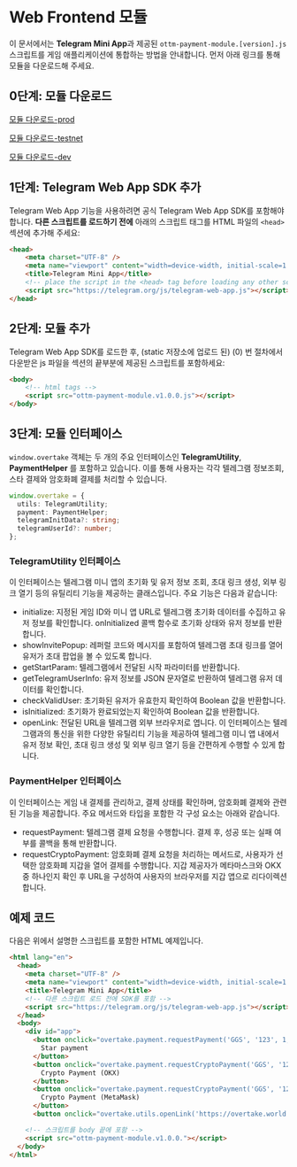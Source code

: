 # Web Frontend 모듈

이 문서에서는 **Telegram Mini App**과 제공된 `ottm-payment-module.[version].js` 스크립트를 게임 애플리케이션에 통합하는 방법을 안내합니다.
먼저 아래 링크를 통해 모듈을 다운로드해 주세요.

## 0단계: 모듈 다운로드
[모듈 다운로드-prod](https://static.overtake.world/excluded-sync/modules/ottm-payment-module.prod.v2.0.0.js)

[모듈 다운로드-testnet](https://static.overtake-test.world/excluded-sync/modules/ottm-payment-module.test.v2.0.0.js)

[모듈 다운로드-dev](https://static.ottm-dev.co/excluded-sync/modules/ottm-payment-module.dev.v2.0.0.js)


## 1단계: Telegram Web App SDK 추가

Telegram Web App 기능을 사용하려면 공식 Telegram Web App SDK를 포함해야 합니다. **다른 스크립트를 로드하기 전에** 아래의 스크립트 태그를 HTML 파일의 `<head>` 섹션에 추가해 주세요:

```html
<head>
    <meta charset="UTF-8" />
    <meta name="viewport" content="width=device-width, initial-scale=1.0" />
    <title>Telegram Mini App</title>
    <!-- place the script in the <head> tag before loading any other scripts -->
    <script src="https://telegram.org/js/telegram-web-app.js"></script>
</head>
```
## 2단계: 모듈 추가

Telegram Web App SDK를 로드한 후, (static 저장소에 업로드 된) (0) 번 절차에서 다운받은 js 파일을 <body> 섹션의 끝부분에 제공된 스크립트를 포함하세요:

```html
<body>
    <!-- html tags -->
    <script src="ottm-payment-module.v1.0.0.js"></script>
</body>
```

## 3단계: 모듈 인터페이스
`window.overtake` 객체는 두 개의 주요 인터페이스인 **TelegramUtility**, **PaymentHelper**  를 포함하고 있습니다. 
이를 통해 사용자는 각각 텔레그램 정보조회, 스타 결제와 암호화폐 결제를 처리할 수 있습니다.

```typescript
window.overtake = {
  utils: TelegramUtility;
  payment: PaymentHelper;
  telegramInitData?: string;
  telegramUserId?: number;
};
```
### TelegramUtility 인터페이스
이 인터페이스는 텔레그램 미니 앱의 초기화 및 유저 정보 조회, 초대 링크 생성, 외부 링크 열기 등의 유틸리티 기능을 제공하는 클래스입니다. 주요 기능은 다음과 같습니다:

- initialize: 지정된 게임 ID와 미니 앱 URL로 텔레그램 초기화 데이터를 수집하고 유저 정보를 확인합니다. onInitialized 콜백 함수로 초기화 상태와 유저 정보를 반환합니다.
- showInvitePopup: 레퍼럴 코드와 메시지를 포함하여 텔레그램 초대 링크를 열어 유저가 초대 팝업을 볼 수 있도록 합니다.
- getStartParam: 텔레그램에서 전달된 시작 파라미터를 반환합니다.
- getTelegramUserInfo: 유저 정보를 JSON 문자열로 반환하여 텔레그램 유저 데이터를 확인합니다.
- checkValidUser: 초기화된 유저가 유효한지 확인하여 Boolean 값을 반환합니다.
- isInitialized: 초기화가 완료되었는지 확인하여 Boolean 값을 반환합니다.
- openLink: 전달된 URL을 텔레그램 외부 브라우저로 엽니다.
이 인터페이스는 텔레그램과의 통신을 위한 다양한 유틸리티 기능을 제공하여 텔레그램 미니 앱 내에서 유저 정보 확인, 초대 링크 생성 및 외부 링크 열기 등을 간편하게 수행할 수 있게 합니다.

### PaymentHelper 인터페이스
이 인터페이스는 게임 내 결제를 관리하고, 결제 상태를 확인하며, 암호화폐 결제와 관련된 기능을 제공합니다. 주요 메서드와 타입을 포함한 각 구성 요소는 아래와 같습니다.

- requestPayment: 텔레그램 결제 요청을 수행합니다. 결제 후, 성공 또는 실패 여부를 콜백을 통해 반환합니다.
- requestCryptoPayment: 암호화폐 결제 요청을 처리하는 메서드로, 사용자가 선택한 암호화폐 지갑을 열어 결제를 수행합니다. 지갑 제공자가 메타마스크와 OKX 중 하나인지 확인 후 URL을 구성하여 사용자의 브라우저를 지갑 앱으로 리다이렉션합니다.

## 예제 코드

다음은 위에서 설명한 스크립트를 포함한 HTML 예제입니다.
```html
<html lang="en">
  <head>
    <meta charset="UTF-8" />
    <meta name="viewport" content="width=device-width, initial-scale=1.0" />
    <title>Telegram Mini App</title>
    <!-- 다른 스크립트 로드 전에 SDK를 포함 -->
    <script src="https://telegram.org/js/telegram-web-app.js"></script>
  </head>
  <body>
    <div id="app">
      <button onclick="overtake.payment.requestPayment('GGS', '123', 1, (invoiceId)=> alert('payment success callback'), (status)=> alert(`payment failed due to ${status}`)">
        Star payment
      </button>
      <button onclick="overtake.payment.requestCryptoPayment('GGS', '123',  'product name', '13473:null',  1, 'okx',  ()=> alert('payment success callback'), (status)=> alert(`payment failed due to ${status}`)">
        Crypto Payment (OKX)
      </button>
      <button onclick="overtake.payment.requestCryptoPayment('GGS', '123',  'product name', '13473:null',  1, 'metamask',  ()=> alert('payment success callback'), (status)=> alert(`payment failed due to ${status}`)">
        Crypto Payment (MetaMask)
      </button>
      <button onclick="overtake.utils.openLink('https://overtake.world')">Open link(External Browser)</button>

    <!-- 스크립트를 body 끝에 포함 -->
    <script src="ottm-payment-module.v1.0.0."></script>
  </body>
</html>
